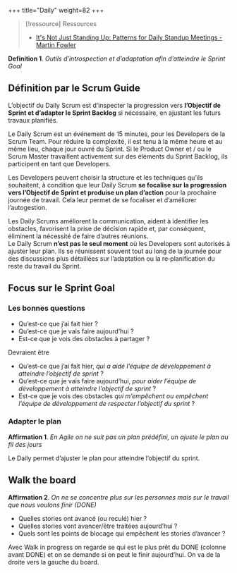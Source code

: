 +++
title="Daily"
weight=82
+++

> [!ressource] Ressources
> - [It's Not Just Standing Up: Patterns for Daily Standup Meetings - Martin Fowler](https://martinfowler.com/articles/itsNotJustStandingUp.html)

**Definition 1**. *Outils d’introspection et d’adaptation afin
d’atteindre le Sprint Goal*

## Définition par le Scrum Guide

L’objectif du Daily Scrum est d’inspecter la progression vers
**l’Objectif de Sprint et d’adapter le Sprint Backlog** si nécessaire,
en ajustant les futurs travaux planifiés.  

Le Daily Scrum est un événement de 15 minutes, pour les Developers de la
Scrum Team. Pour réduire la complexité, il est tenu à la même heure et
au même lieu, chaque jour ouvré du Sprint. Si le Product Owner et / ou
le Scrum Master travaillent activement sur des éléments du Sprint
Backlog, ils participent en tant que Developers.  

Les Developers peuvent choisir la structure et les techniques qu’ils
souhaitent, à condition que leur Daily Scrum **se focalise sur la
progression vers l’Objectif de Sprint et produise un plan d’action**
pour la prochaine journée de travail. Cela leur permet de se focaliser
et d’améliorer l’autogestion.  

Les Daily Scrums améliorent la communication, aident à identifier les
obstacles, favorisent la prise de décision rapide et, par conséquent,
éliminent la nécessité de faire d’autres réunions.  
Le Daily Scrum **n’est pas le seul moment** où les Developers sont
autorisés à ajuster leur plan. Ils se réunissent souvent tout au long de
la journée pour des discussions plus détaillées sur l’adaptation ou la
re‐planification du reste du travail du Sprint.

## Focus sur le Sprint Goal

### Les bonnes questions

-   Qu’est-ce que j’ai fait hier ?
-   Qu’est-ce que je vais faire aujourd’hui ?
-   Est-ce que je vois des obstacles à partager ?  

Devraient être  

-   Qu’est-ce que j’ai fait hier, *qui a aidé l’équipe de développement
    à atteindre l’objectif de sprint* ?
-   Qu’est-ce que je vais faire aujourd’hui, *pour aider l’équipe de
    développement à atteindre l’objectif de sprint* ?
-   Est-ce que je vois des obstacles *qui m’empêchent ou empêchent
    l’équipe de développement de respecter l’objectif du sprint* ?

### Adapter le plan

**Affirmation 1**. *En Agile on ne suit pas un plan prédéfini, un ajuste
le plan au fil des jours*

Le Daily permet d’ajuster le plan pour atteindre l’objectif du sprint.

## Walk the board

**Affirmation 2**. *On ne se concentre plus sur les personnes mais sur
le travail que nous voulons finir (DONE)*

-   Quelles stories ont avancé (ou reculé) hier ?
-   Quelles stories vont avancer/être traitées aujourd’hui ?
-   Quels sont les points de blocage qui empêchent les stories d’avancer
    ?  

Avec Walk in progress on regarde se qui est le plus prêt du DONE
(colonne avant DONE) et on se demande si on peut le finir aujourd’hui.
On va de la droite vers la gauche du board.
